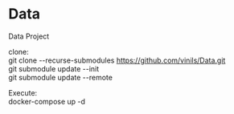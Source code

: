 # Data
Data Project

clone:  
git clone --recurse-submodules https://github.com/vinils/Data.git  
git submodule update --init  
git submodule update --remote  
  
Execute:  
docker-compose up -d
